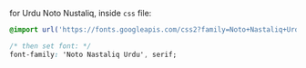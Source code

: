
for Urdu Noto Nustaliq, inside `css` file:

```css
@import url('https://fonts.googleapis.com/css2?family=Noto+Nastaliq+Urdu&display=swap');

/* then set font: */
font-family: 'Noto Nastaliq Urdu', serif;
```

